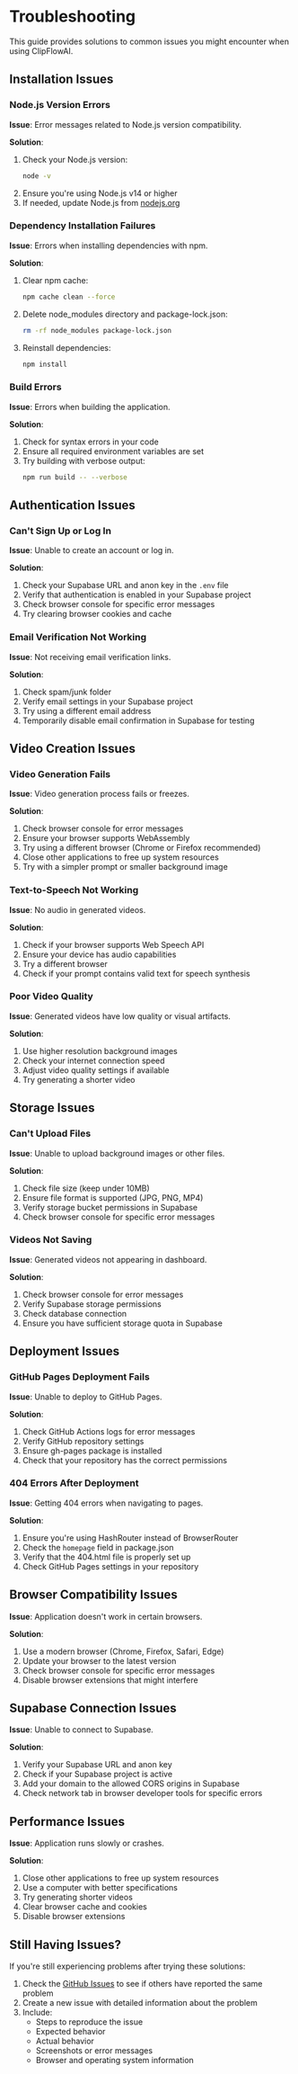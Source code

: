 # Troubleshooting

This guide provides solutions to common issues you might encounter when using ClipFlowAI.

## Installation Issues

### Node.js Version Errors

**Issue**: Error messages related to Node.js version compatibility.

**Solution**:
1. Check your Node.js version:
   ```bash
   node -v
   ```
2. Ensure you're using Node.js v14 or higher
3. If needed, update Node.js from [nodejs.org](https://nodejs.org/)

### Dependency Installation Failures

**Issue**: Errors when installing dependencies with npm.

**Solution**:
1. Clear npm cache:
   ```bash
   npm cache clean --force
   ```
2. Delete node_modules directory and package-lock.json:
   ```bash
   rm -rf node_modules package-lock.json
   ```
3. Reinstall dependencies:
   ```bash
   npm install
   ```

### Build Errors

**Issue**: Errors when building the application.

**Solution**:
1. Check for syntax errors in your code
2. Ensure all required environment variables are set
3. Try building with verbose output:
   ```bash
   npm run build -- --verbose
   ```

## Authentication Issues

### Can't Sign Up or Log In

**Issue**: Unable to create an account or log in.

**Solution**:
1. Check your Supabase URL and anon key in the `.env` file
2. Verify that authentication is enabled in your Supabase project
3. Check browser console for specific error messages
4. Try clearing browser cookies and cache

### Email Verification Not Working

**Issue**: Not receiving email verification links.

**Solution**:
1. Check spam/junk folder
2. Verify email settings in your Supabase project
3. Try using a different email address
4. Temporarily disable email confirmation in Supabase for testing

## Video Creation Issues

### Video Generation Fails

**Issue**: Video generation process fails or freezes.

**Solution**:
1. Check browser console for error messages
2. Ensure your browser supports WebAssembly
3. Try using a different browser (Chrome or Firefox recommended)
4. Close other applications to free up system resources
5. Try with a simpler prompt or smaller background image

### Text-to-Speech Not Working

**Issue**: No audio in generated videos.

**Solution**:
1. Check if your browser supports Web Speech API
2. Ensure your device has audio capabilities
3. Try a different browser
4. Check if your prompt contains valid text for speech synthesis

### Poor Video Quality

**Issue**: Generated videos have low quality or visual artifacts.

**Solution**:
1. Use higher resolution background images
2. Check your internet connection speed
3. Adjust video quality settings if available
4. Try generating a shorter video

## Storage Issues

### Can't Upload Files

**Issue**: Unable to upload background images or other files.

**Solution**:
1. Check file size (keep under 10MB)
2. Ensure file format is supported (JPG, PNG, MP4)
3. Verify storage bucket permissions in Supabase
4. Check browser console for specific error messages

### Videos Not Saving

**Issue**: Generated videos not appearing in dashboard.

**Solution**:
1. Check browser console for error messages
2. Verify Supabase storage permissions
3. Check database connection
4. Ensure you have sufficient storage quota in Supabase

## Deployment Issues

### GitHub Pages Deployment Fails

**Issue**: Unable to deploy to GitHub Pages.

**Solution**:
1. Check GitHub Actions logs for error messages
2. Verify GitHub repository settings
3. Ensure gh-pages package is installed
4. Check that your repository has the correct permissions

### 404 Errors After Deployment

**Issue**: Getting 404 errors when navigating to pages.

**Solution**:
1. Ensure you're using HashRouter instead of BrowserRouter
2. Check the `homepage` field in package.json
3. Verify that the 404.html file is properly set up
4. Check GitHub Pages settings in your repository

## Browser Compatibility Issues

**Issue**: Application doesn't work in certain browsers.

**Solution**:
1. Use a modern browser (Chrome, Firefox, Safari, Edge)
2. Update your browser to the latest version
3. Check browser console for specific error messages
4. Disable browser extensions that might interfere

## Supabase Connection Issues

**Issue**: Unable to connect to Supabase.

**Solution**:
1. Verify your Supabase URL and anon key
2. Check if your Supabase project is active
3. Add your domain to the allowed CORS origins in Supabase
4. Check network tab in browser developer tools for specific errors

## Performance Issues

**Issue**: Application runs slowly or crashes.

**Solution**:
1. Close other applications to free up system resources
2. Use a computer with better specifications
3. Try generating shorter videos
4. Clear browser cache and cookies
5. Disable browser extensions

## Still Having Issues?

If you're still experiencing problems after trying these solutions:

1. Check the [GitHub Issues](https://github.com/GEMDevEng/ClipFlowAI/issues) to see if others have reported the same problem
2. Create a new issue with detailed information about the problem
3. Include:
   - Steps to reproduce the issue
   - Expected behavior
   - Actual behavior
   - Screenshots or error messages
   - Browser and operating system information
